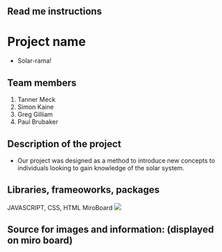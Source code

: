 ## Read me instructions

# Project name
* Solar-rama!

## Team members 

1. Tanner Meck
1. Simon Kaine
1. Greg Gilliam
1. Paul Brubaker

## Description of the project
* Our project was designed as a method to introduce new concepts to individuals looking to gain knowledge of the solar system.

## Libraries, frameoworks, packages

JAVASCRIPT, CSS, HTML
MiroBoard <img src="https://github.com/tannermeck/project-week-solar-trivia/blob/tanner-day-1/assets/miro-board.png">

## Source for images and information: (displayed on miro board)

